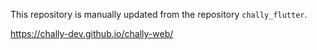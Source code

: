 This repository is manually updated from the repository `chally_flutter`.

https://chally-dev.github.io/chally-web/
